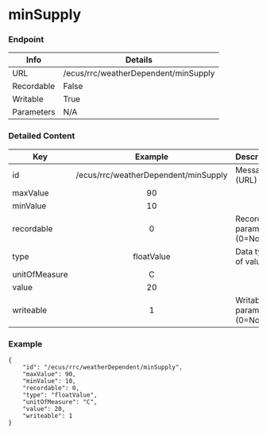 # minSupply



### Endpoint

| Info  | Details |
| ------------- | ------------- |
| URL   | /ecus/rrc/weatherDependent/minSupply   |
| Recordable   | False   |
| Writable   | True   |
| Parameters  | N/A  |

### Detailed Content

|  Key  | Example | Description |
| ------------- | :------: | ------------------------------ |
|  id | /ecus/rrc/weatherDependent/minSupply | Message ID (URL) |
|  maxValue | 90 |  |
|  minValue | 10 |  |
|  recordable | 0 | Recordable parameter (0=No) |
|  type | floatValue | Data type of value |
|  unitOfMeasure | C |  |
|  value | 20 |  |
|  writeable | 1 | Writable parameter (0=No) |



### Example
```
{
    "id": "/ecus/rrc/weatherDependent/minSupply",
    "maxValue": 90,
    "minValue": 10,
    "recordable": 0,
    "type": "floatValue",
    "unitOfMeasure": "C",
    "value": 20,
    "writeable": 1
}
```
